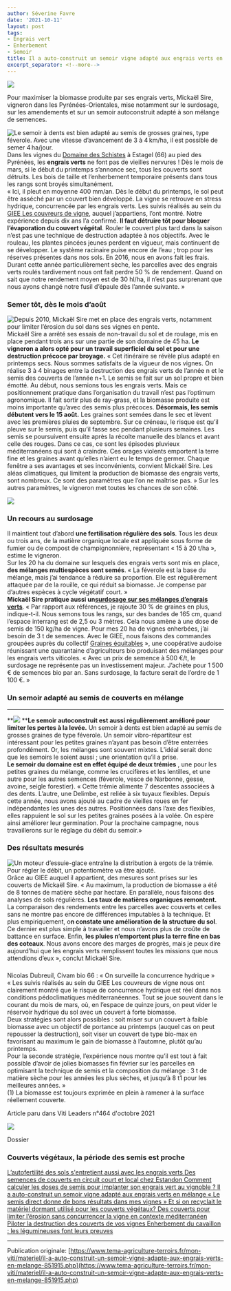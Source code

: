 ```yaml
---
author: Séverine Favre
date: '2021-10-11'
layout: post
tags:
- Engrais vert
- Enherbement
- Semoir
title: Il a auto-construit un semoir vigne adapté aux engrais verts en mélange
excerpt_separator: <!--more-->
---
```


![](/assets/476f39815020fbcdd6e6644d58da2b4c.jpg)



Pour maximiser la biomasse produite par ses engrais verts, Mickaël Sire, vigneron dans les Pyrénées-Orientales, mise notamment sur le surdosage, sur les amendements et sur un semoir autoconstruit adapté à son mélange de semences.


<!--more-->
![Le semoir à dents est bien adapté au semis de grosses graines, type féverole. Avec une vitesse d’avancement de 3 à 4 km/ha, il est possible de semer 4 ha/jour.](/assets/fb94fc3c901fd5c6b1b891206dae5021.jpg) Dans les vignes du [Domaine des Schistes](https://domainedesschistes.com) à Estagel (66) au pied des Pyrénées, les **engrais verts** ne font pas de vieilles nervures ! Dès le mois de mars, si le début du printemps s’annonce sec, tous les couverts sont détruits. Les bois de taille et l’enherbement temporaire présents dans tous les rangs sont broyés simultanément.  
« Ici, il pleut en moyenne 400 mm/an. Dès le début du printemps, le sol peut être asséché par un couvert bien développé. La vigne se retrouve en stress hydrique, concurrencée par les engrais verts. Les suivis réalisés au sein du [GIEE Les couvreurs de vigne](https://rd-agri.fr/detail/PROJET/collectifs_agroecologie_18agiocc_098), auquel j’appartiens, l’ont montré. Notre expérience depuis dix ans l’a confirmé. **Il faut détruire tôt pour bloquer l’évaporation du couvert végétal**. Rouler le couvert plus tard dans la saison n’est pas une technique de destruction adaptée à nos objectifs. Avec le rouleau, les plantes pincées jeunes perdent en vigueur, mais continuent de se développer. Le système racinaire puise encore de l’eau ; trop pour les réserves présentes dans nos sols. En 2016, nous en avons fait les frais. Durant cette année particulièrement sèche, les parcelles avec des engrais verts roulés tardivement nous ont fait perdre 50 % de rendement. Quand on sait que notre rendement moyen est de 30 hl/ha, il n’est pas surprenant que nous ayons changé notre fusil d’épaule dès l’année suivante. »

### Semer tôt, dès le mois d’août

![Depuis 2010, Mickaël Sire met en place des engrais verts, notamment pour limiter l’érosion du sol dans ses vignes en pente.](/assets/122cf86a8607d485a032143fbbeb8734.jpg) Mickaël Sire a arrêté ses essais de non-travail du sol et de roulage, mis en place pendant trois ans sur une partie de son domaine de 45 ha. **Le vigneron a alors opté pour un travail superficiel du sol et pour une destruction précoce par broyage.** « Cet itinéraire se révèle plus adapté en printemps secs. Nous sommes satisfaits de la vigueur de nos vignes. On réalise 3 à 4 binages entre la destruction des engrais verts de l’année n et le semis des couverts de l’année n+1. Le semis se fait sur un sol propre et bien émotté. Au début, nous semions tous les engrais verts. Mais ce positionnement pratique dans l’organisation du travail n’est pas l’optimum agronomique. Il fait sortir plus de ray-grass, et la biomasse produite est moins importante qu’avec des semis plus précoces. **Désormais, les semis débutent vers le 15 août.** Les graines sont semées dans le sec et lèvent avec les premières pluies de septembre. Sur ce créneau, le risque est qu’il pleuve sur le semis, puis qu’il fasse sec pendant plusieurs semaines. Les semis se poursuivent ensuite après la récolte manuelle des blancs et avant celle des rouges. Dans ce cas, ce sont les épisodes pluvieux méditerranéens qui sont à craindre. Ces orages violents emportent la terre fine et les graines avant qu’elles n’aient eu le temps de germer. Chaque fenêtre a ses avantages et ses inconvénients, convient Mickaël Sire. Les aléas climatiques, qui limitent la production de biomasse des engrais verts, sont nombreux. Ce sont des paramètres que l’on ne maîtrise pas. » Sur les autres paramètres, le vigneron met toutes les chances de son côté.

![](/assets/a2f7aef6e85eca071e8c2deea57559ad.jpg)

### Un recours au surdosage

Il maintient tout d’abord **une fertilisation régulière des sols**. Tous les deux ou trois ans, de la matière organique locale est appliquée sous forme de fumier ou de compost de champignonnière, représentant « 15 à 20 t/ha », estime le vigneron.  
Sur les 20 ha du domaine sur lesquels des engrais verts sont mis en place, **des mélanges multiespèces sont semés**. « La féverole est la base du mélange, mais j’ai tendance à réduire sa proportion. Elle est régulièrement attaquée par de la rouille, ce qui réduit sa biomasse. Je compense par d’autres espèces à cycle végétatif court. »  
**Mickaël Sire pratique aussi un[surdosage sur ses mélanges d’engrais verts](/node/27148/print)**. « Par rapport aux références, je rajoute 30 % de graines en plus, indique-t-il. Nous semons tous les rangs, sur des bandes de 165 cm, quand l’espace interrang est de 2,5 ou 3 mètres. Cela nous amène à une dose de semis de 150 kg/ha de vigne. Pour mes 20 ha de vignes enherbées, j’ai besoin de 3 t de semences. Avec le GIEE, nous faisons des commandes groupées auprès du collectif [Graines équitables](http://www.graines-equitables.fr/) », une coopérative audoise réunissant une quarantaine d’agriculteurs bio produisant des mélanges pour les engrais verts viticoles. « Avec un prix de semence à 500 €/t, le surdosage ne représente pas un investissement majeur. J’achète pour 1 500 € de semences bio par an. Sans surdosage, la facture serait de l’ordre de 1 100 €. »

### Un semoir adapté au semis de couverts en mélange

****

**![](/assets/a521e4fdfbc2a4c6e031ebeab6dcbe7d.jpg) ****Le semoir autoconstruit est aussi régulièrement amélioré pour limiter les pertes à la levée.** Un semoir à dents est bien adapté au semis de grosses graines de type féverole. Un semoir vibro-répartiteur est intéressant pour les petites graines n’ayant pas besoin d’être enterrées profondément. Or, les mélanges sont souvent mixtes. L’idéal serait donc que les semoirs le soient aussi ; une orientation qu’il a prise.  
**Le semoir du domaine est en effet équipé de deux trémies** , une pour les petites graines du mélange, comme les crucifères et les lentilles, et une autre pour les autres semences (féverole, vesce de Narbonne, gesse, avoine, seigle forestier). « Cette trémie alimente 7 descentes associées à des dents. L’autre, une Delimbe, est reliée à six tuyaux flexibles. Depuis cette année, nous avons ajouté au cadre de vieilles roues en fer indépendantes les unes des autres. Positionnées dans l’axe des flexibles, elles rappuient le sol sur les petites graines posées à la volée. On espère ainsi améliorer leur germination. Pour la prochaine campagne, nous travaillerons sur le réglage du débit du semoir.»

### Des résultats mesurés

![Un moteur d’essuie-glace entraîne la distribution à ergots de la trémie. Pour régler le débit, un potentiomètre va être ajouté.](/assets/b8aead92d334267c441bd9d3ea05231a.jpg) Grâce au GIEE auquel il appartient, des mesures sont prises sur les couverts de Mickaël Sire. « Au maximum, la production de biomasse a été de 8 tonnes de matière sèche par hectare. En parallèle, nous faisons des analyses de sols régulières. **Les taux de matières organiques remontent.** La comparaison des rendements entre les parcelles avec couverts et celles sans ne montre pas encore de différences imputables à la technique. Et plus empiriquement, o**n constate une amélioration de la structure du sol**. Ce dernier est plus simple à travailler et nous n’avons plus de croûte de battance en surface. Enfin, **les pluies n’emportent plus la terre fine en bas des coteaux**. Nous avons encore des marges de progrès, mais je peux dire aujourd’hui que les engrais verts remplissent toutes les missions que nous attendions d’eux », conclut Mickaël Sire.

### 

Nicolas Dubreuil, Civam bio 66 : « On surveille la concurrence hydrique »  
« Les suivis réalisés au sein du GIEE Les couvreurs de vigne nous ont clairement montré que le risque de concurrence hydrique est réel dans nos conditions pédoclimatiques méditerranéennes. Tout se joue souvent dans le courant du mois de mars, où, en l’espace de quinze jours, on peut vider le réservoir hydrique du sol avec un couvert à forte biomasse.  
Deux stratégies sont alors possibles : soit miser sur un couvert à faible biomasse avec un objectif de portance au printemps (auquel cas on peut repousser la destruction), soit viser un couvert de type bio-max en favorisant au maximum le gain de biomasse à l’automne, plutôt qu’au printemps.  
Pour la seconde stratégie, l’expérience nous montre qu’il est tout à fait possible d’avoir de jolies biomasses fin février sur les parcelles en optimisant la technique de semis et la composition du mélange : 3 t de matière sèche pour les années les plus sèches, et jusqu’à 8 t1 pour les meilleures années. »  
(1) La biomasse est toujours exprimée en plein à ramener à la surface réellement couverte.

Article paru dans Viti Leaders n°464 d'octobre 2021 

![](/assets/c20d98e17e7018bf9f7f55ea24fa1448.png)

Dossier

### Couverts végétaux, la période des semis est proche

[  L’autofertilité des sols s'entretient aussi avec les engrais verts  ](/mon-viti/viticulture/lautofertilite-des-sols-sentretient-aussi-avec-les-engrais-verts-852616.php) [  Des semences de couverts en circuit court et local chez Estandon  ](/mon-viti/viticulture/des-semences-de-couverts-en-circuit-court-et-local-chez-estandon-903534.php) [  Comment calculer les doses de semis pour implanter son engrais vert au vignoble ?  ](/mon-viti/viticulture/comment-calculer-les-doses-de-semis-pour-implanter-son-engrais-vert-au-vignoble-852214.php) [  Il a auto-construit un semoir vigne adapté aux engrais verts en mélange  ](/mon-viti/materiel/il-a-auto-construit-un-semoir-vigne-adapte-aux-engrais-verts-en-melange-851915.php) [  « Le semis direct donne de bons résultats dans mes vignes »  ](/mon-viti/viticulture/le-semis-direct-donne-de-bons-resultats-dans-mes-vignes-886257.php) [  Et si on recyclait le matériel dormant utilisé pour les couverts végétaux?  ](/mon-viti/viticulture/bonne-idee-recycler-les-outils-inutilises-sur-les-exploitations-au-service-des-couverts-vegetaux-en-viticulture-901074.php) [  Des couverts pour limiter l’érosion sans concurrencer la vigne en contexte méditerranéen  ](/mon-viti/viticulture/des-couverts-pour-limiter-lerosion-sans-concurrencer-la-vigne-en-contexte-mediterraneen-851372.php) [  Piloter la destruction des couverts de vos vignes  ](/mon-viti/viticulture/piloter-la-destruction-des-couverts-de-vos-vignes-852033.php) [  Enherbement du cavaillon : les légumineuses font leurs preuves  ](/mon-viti/viticulture/enherbement-du-cavaillon-les-legumineuses-font-leurs-preuves-891170.php)

----

Publication originale: [https://www.tema-agriculture-terroirs.fr/mon-viti/materiel/il-a-auto-construit-un-semoir-vigne-adapte-aux-engrais-verts-en-melange-851915.php](https://www.tema-agriculture-terroirs.fr/mon-viti/materiel/il-a-auto-construit-un-semoir-vigne-adapte-aux-engrais-verts-en-melange-851915.php)
